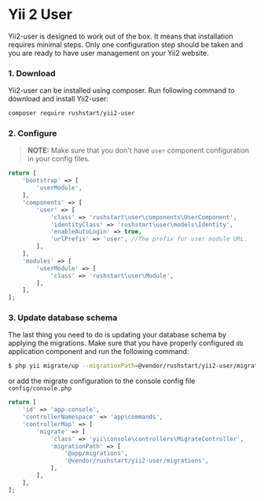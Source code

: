 Yii 2 User
=========

Yii2-user is designed to work out of the box. It means that installation requires
minimal steps. Only one configuration step should be taken and you are ready to
have user management on your Yii2 website.

### 1. Download

Yii2-user can be installed using composer. Run following command to download and
install Yii2-user:

```bash
composer require rushstart/yii2-user
```

### 2. Configure

> **NOTE:** Make sure that you don't have `user` component configuration in your config files.

```php
return [
    'bootstrap' => [
        'userModule',
    ],
    'components' => [
        'user' => [
            'class' => 'rushstart\user\components\UserComponent',
            'identityClass' => 'rushstart\user\models\Identity',
            'enableAutoLogin' => true,
            'urlPrefix' => 'user', //The prefix for user module URL.
        ],
    ],
    'modules' => [
        'userModule' => [
            'class' => 'rushstart\user\Module',
        ],
    ],
];

```

### 3. Update database schema

The last thing you need to do is updating your database schema by applying the
migrations. Make sure that you have properly configured `db` application component
and run the following command:

```bash
$ php yii migrate/up --migrationPath=@vendor/rushstart/yii2-user/migrations
```

or add the migrate configuration to the console config file `config/console.php`
```php
return [
    'id' => 'app-console',
    'controllerNamespace' => 'app\commands',
    'controllerMap' => [
        'migrate' => [
            'class' => 'yii\console\controllers\MigrateController',
            'migrationPath' => [
                '@app/migrations',
                '@vendor/rushstart/yii2-user/migrations',
            ],
        ],
    ],
];
```